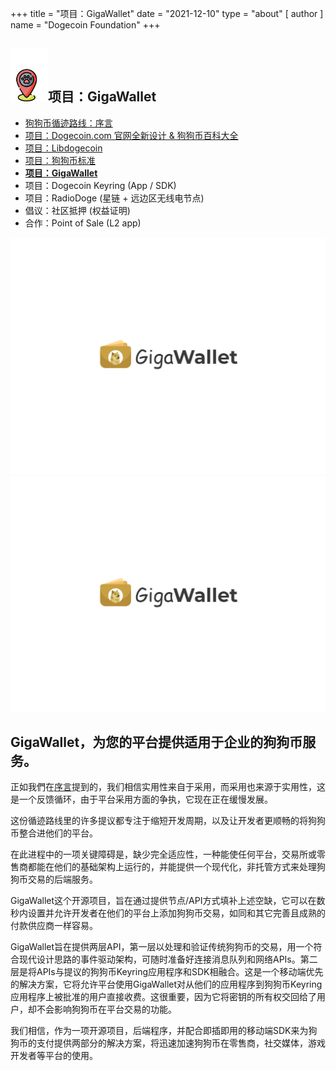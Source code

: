 +++
title = "项目：GigaWallet"
date = "2021-12-10"
type = "about"
[ author ]
name = "Dogecoin Foundation"
+++

<section class="presentation">
<div class="left">

<div class="title">


 ## <img width="60px" style='display: inline;' src="/marker.png"/>项目：GigaWallet

<div class="underline"></div>
</div>

<div class="description">

* [狗狗币循迹路线：序言](/zh-cn/trailmap/prologue/)
* [项目：Dogecoin.com 官网全新设计 & 狗狗币百科大全](/zh-cn/trailmap/website/)
* [项目：Libdogecoin](/zh-cn/trailmap/libdogecoin/)
* [项目：狗狗币标准](/zh-cn/trailmap/standard/)
* [**项目：GigaWallet**](/zh-cn/trailmap/gigawallet/)
* 项目：Dogecoin Keyring (App / SDK)
* 项目：RadioDoge (星链 + 远边区无线电节点)
* 倡议：社区抵押 (权益证明)
* 合作：Point of Sale (L2 app)
</div>

</div>

<div class="right">
<img class="dogegoin-light" src="/logo-gigawallet.jpg" alt="Dogecoin logo">
<img class="dogegoin-dark" src="/logo-gigawallet.jpg" alt="Dogecoin logo">
</div>


</section>

<section class='board'>

## GigaWallet，为您的平台提供适用于企业的狗狗币服务。

正如我們在[序言](/zh-cn/trailmap/prologue)提到的，我们相信实用性来自于采用，而采用也来源于实用性，这是一个反馈循环，由于平台采用方面的争执，它现在正在缓慢发展。

这份循迹路线里的许多提议都专注于缩短开发周期，以及让开发者更顺畅的将狗狗币整合进他们的平台。

在此进程中的一项关键障碍是，缺少完全适应性，一种能使任何平台，交易所或零售商都能在他们的基础架构上运行的，并能提供一个现代化，非托管方式来处理狗狗币交易的后端服务。

GigaWallet这个开源项目，旨在通过提供节点/API方式填补上述空缺，它可以在数秒内设置并允许开发者在他们的平台上添加狗狗币交易，如同和其它完善且成熟的付款供应商一样容易。

GigaWallet旨在提供两层API，第一层以处理和验证传统狗狗币的交易，用一个符合现代设计思路的事件驱动架构，可随时准备好连接消息队列和网络APIs。第二层是将APIs与提议的狗狗币Keyring应用程序和SDK相融合。这是一个移动端优先的解决方案，它将允许平台使用GigaWallet对从他们的应用程序到狗狗币Keyring应用程序上被批准的用户直接收费。这很重要，因为它将密钥的所有权交回给了用户，却不会影响狗狗币在平台交易的功能。

我们相信，作为一项开源项目，后端程序，并配合即插即用的移动端SDK来为狗狗币的支付提供两部分的解决方案，将迅速加速狗狗币在零售商，社交媒体，游戏开发者等平台的使用。


</section>
